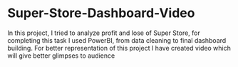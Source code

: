# Super-Store-Dashboard-Video
In this project, I tried to analyze profit and lose of Super Store, for completing this task I used PowerBI, from data cleaning to final dashboard building. For better representation of this project I have created video which will give better glimpses to audience
